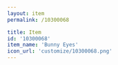 ```yaml
---
layout: item
permalink: /10300068

title: Item
id: '10300068'
item_name: 'Bunny Eyes'
icon_url: 'customize/10300068.png'
---
```


